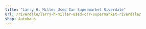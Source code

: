 ```yaml
---
title: "Larry H. Miller Used Car Supermarket Riverdale"
url: /riverdale/larry-h-miller-used-car-supermarket-riverdale/
shop: Autohaus
---
```


